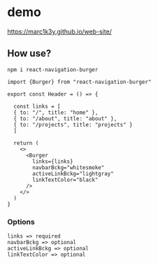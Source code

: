 # demo
https://marc1k3y.github.io/web-site/

## How use?

`npm i react-navigation-burger`

```
import {Burger} from "react-navigation-burger"

export const Header = () => {

  const links = [
  { to: "/", title: "home" },
  { to: "/about", title: "about" },
  { to: "/projects", title: "projects" }
  ]
  
  return (
    <>
      <Burger 
        links={links} 
        navbarBckg="whitesmoke" 
        activeLinkBckg="lightgray"
        linkTextColor="black" 
      />
    </>
  )
}
```

### Options
```
links => required
navbarBckg => optional
activeLinkBckg => optional
linkTextColor => optional
```